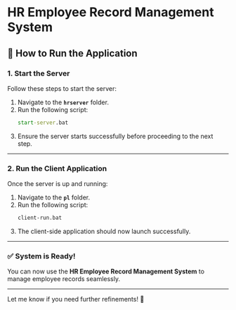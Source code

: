 
# **HR Employee Record Management System**

## 🚀 **How to Run the Application**

### **1. Start the Server**  
Follow these steps to start the server:  
1. Navigate to the **`hrserver`** folder.  
2. Run the following script:  
   ```cmd
   start-server.bat
   ```
3. Ensure the server starts successfully before proceeding to the next step.  

---

### **2. Run the Client Application**  
Once the server is up and running:  
1. Navigate to the **`pl`** folder.  
2. Run the following script:  
   ```cmd
   client-run.bat
   ```
3. The client-side application should now launch successfully.  

---

### ✅ **System is Ready!**  
You can now use the **HR Employee Record Management System** to manage employee records seamlessly.  

---

Let me know if you need further refinements! 🚀
